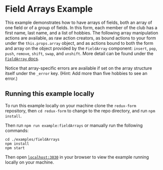 # Field Arrays Example

This example demonstrates how to have arrays of fields, both an array of one
field or of a group of fields. In this form, each member of the club has a first
name, last name, and a list of hobbies. The following array manipulation actions
are available, as raw action creators, as bound actions to your form under the
`this.props.array` object, and as actions bound to both the form and array on
the object provided by the `FieldArray` component: `insert`, `pop`, `push`,
`remove`, `shift`, `swap`, and `unshift`. More detail can be found under the
[`FieldArray` docs](https://redux-form.com/8.0.3/docs/api/FieldArray.md).

Notice that array-specific errors are available if set on the array structure
itself under the `_error` key. (Hint: Add more than five hobbies to see an
error.)

## Running this example locally

To run this example locally on your machine clone the `redux-form` repository,
then `cd redux-form` to change to the repo directory, and run `npm install`.

Then run `npm run example:fieldArrays` or manually run the following commands:

```
cd ./examples/fieldArrays
npm install
npm start
```

Then open [`localhost:3030`](http://localhost:3030) in your browser to view the
example running locally on your machine.
